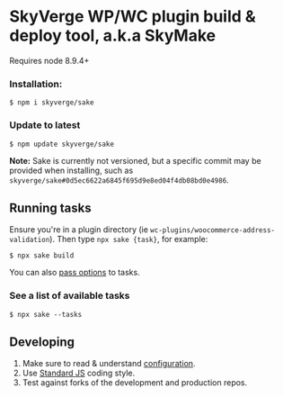 # SkyVerge WP/WC plugin build & deploy tool, a.k.a SkyMake

Requires node 8.9.4+

### Installation:

```
$ npm i skyverge/sake
```

### Update to latest

```
$ npm update skyverge/sake
```

**Note:** Sake is currently not versioned, but a specific commit may be provided when installing, such as `skyverge/sake#0d5ec6622a6845f695d9e8ed04f4db08bd0e4986`.

## Running tasks

Ensure you're in a plugin directory (ie `wc-plugins/woocommerce-address-validation`). Then type `npx sake {task}`, for example:

```
$ npx sake build
```

You can also [pass options](https://github.com/skyverge/sake/wiki/CLI-options) to tasks.

### See a list of available tasks

```
$ npx sake --tasks
```

## Developing

1. Make sure to read & understand [configuration](https://github.com/skyverge/sake/wiki/Configuration).
2. Use [Standard JS](https://standardjs.com/) coding style.
3. Test against forks of the development and production repos.
